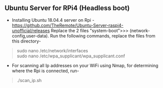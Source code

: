 ## Ubuntu Server for RPi4 (Headless boot)
- Installing Ubuntu 18.04.4 server on Rpi - https://github.com/TheRemote/Ubuntu-Server-raspi4-unofficial/releases
Replace the 2 files "system-boot">>> (network-config,user-data). 
Run the following commands, replace the files from this directory-
> sudo nano /etc/network/interfaces <br>
> sudo nano /etc/wpa_supplicant/wpa_supplicant.conf
- For scanning all Ip addresses on your WiFi using Nmap, for determining where the Rpi is connected, run-
> ./scan_ip.sh
